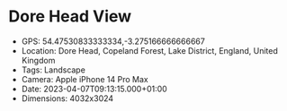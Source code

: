 # Dore Head View

- GPS: 54.47530833333334,-3.275166666666667
- Location: Dore Head, Copeland Forest, Lake District, England, United Kingdom
- Tags: Landscape
- Camera: Apple iPhone 14 Pro Max
- Date: 2023-04-07T09:13:15.000+01:00
- Dimensions: 4032x3024
